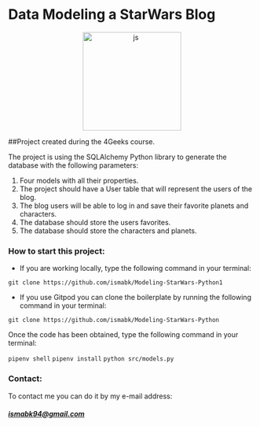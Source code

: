 # Data Modeling a StarWars Blog
<p align="center">
  <img
		width="200"
		alt="js"
		src="https://upload.wikimedia.org/wikipedia/commons/thumb/c/c3/Python-logo-notext.svg/800px-Python-logo-notext.svg.png">
<p>
##Project created during the 4Geeks course.

The project is using the SQLAlchemy Python library to generate the database with the following parameters:
1. Four models with all their properties.
1. The project should have a User table that will represent the users of the blog.
1. The blog users will be able to log in and save their favorite planets and characters.
1. The database should store the users favorites.
1. The database should store the characters and planets.

### How to start this project:
- If you are working locally, type the following command in your terminal:

`git clone https://github.com/ismabk/Modeling-StarWars-Python1`

- If you use Gitpod you can clone the boilerplate by running the following command in your terminal:

`git clone https://github.com/ismabk/Modeling-StarWars-Python`

Once the code has been obtained, type the following command in your terminal:

`pipenv shell`
`pipenv install`
`python src/models.py`

### Contact:
To contact me you can do it by my e-mail address:
##### 	ismabk94@gmail.com
